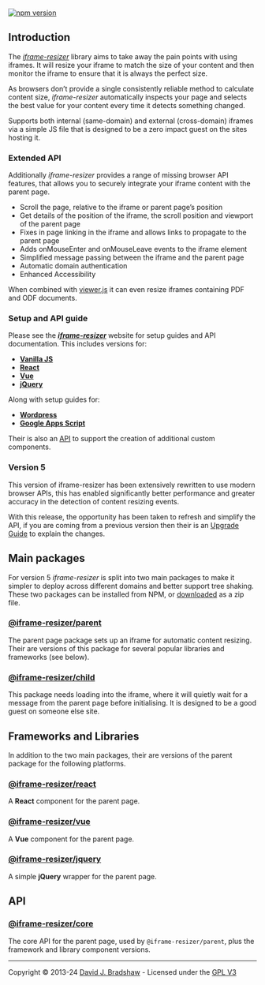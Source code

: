 [<img src="https://iframe-resizer.com/logo-full.svg" alt="" title="" style="margin-bottom: -20px">](https://iframe-resizer.com)

[![npm version](https://badge.fury.io/js/@iframe-resizer%2Fcore.svg)](https://badge.fury.io/js/@iframe-resizer%2Fparent)
 <!--
[![NPM Downloads](https://img.shields.io/npm/dm/iframe-resizer.svg)](https://npm-stat.com/charts.html?package=iframe-resizer&from=2014-12-31)
[![](https://data.jsdelivr.com/v1/package/npm/iframe-resizer/badge?style=rounded)](https://www.jsdelivr.com/package/npm/iframe-resizer) 

-->

## Introduction

The _[iframe-resizer](https://iframe-resizer.com)_ library aims to take away the pain points with using iframes. It will resize your iframe to match the size of your content and then monitor the iframe to ensure that it is always the perfect size.

As browsers don’t provide a single consistently reliable method to calculate content size, _iframe-resizer_ automatically inspects your page and selects the best value for your content every time it detects something changed.

Supports both internal (same-domain) and external (cross-domain) iframes via a simple JS file that is designed to be a zero impact guest on the sites hosting it.

### Extended API

Additionally _iframe-resizer_ provides a range of missing browser API features, that allows you to securely integrate your iframe content with the parent page.

* Scroll the page, relative to the iframe or parent page’s position
* Get details of the position of the iframe, the scroll position and viewport of the parent page
* Fixes in page linking in the iframe and allows links to propagate to the parent page
* Adds onMouseEnter and onMouseLeave events to the iframe element
* Simplified message passing between the iframe and the parent page
* Automatic domain authentication
* Enhanced Accessibility

When combined with [viewer.js](https://viewerjs.org/) it can even resize iframes containing PDF and ODF documents.

### Setup and API guide

Please see the **_[iframe-resizer](https://iframe-resizer.com)_** website for setup guides and API documentation. This includes versions for:

* **[Vanilla JS](https://iframe-resizer.com/setup)**
* **[React](https://iframe-resizer.com/frameworks/react)**
* **[Vue](https://iframe-resizer.com/vue)**
* **[jQuery](https://iframe-resizer.com/frameworks/jquery)**

Along with setup guides for:
  
* **[Wordpress](https://iframe-resizer.com/guides/wordpress/)**
* **[Google Apps Script](https://iframe-resizer.com/guides/google_apps_script)**

Their is also an [API](https://iframe-resizer.com/frameworks/api/) to support the creation of additional custom components.

### Version 5

This version of iframe-resizer has been extensively rewritten to use modern browser APIs, this has enabled significantly better performance and greater accuracy in the detection of content resizing events.

With this release, the opportunity has been taken to refresh and simplify the API, if you are coming from a previous version then their is an [Upgrade Guide](https://iframe-resizer.com/upgrade) to explain the changes.

## Main packages

For version 5 _iframe-resizer_ is split into two main packages to make it simpler to deploy across different domains and better support tree shaking. These two packages can be installed from NPM, or [downloaded](https://github.com/davidjbradshaw/iframe-resizer/raw/master/iframe-resizer.zip) as a zip file.

### [@iframe-resizer/parent](https://www.npmjs.com/package/@iframe-resizer/parent)

The parent page package sets up an iframe for automatic content resizing. Their are versions of this package for several popular libraries and frameworks (see below).

### [@iframe-resizer/child](https://www.npmjs.com/package/@iframe-resizer/child)

This package needs loading into the iframe, where it will quietly wait for a message from the parent page before initialising. It is designed to be a good guest on someone else site.


## Frameworks and Libraries

In addition to the two main packages, their are versions of the parent package for the following platforms.

### [@iframe-resizer/react](https://www.npmjs.com/package/@iframe-resizer/react)

A **React** component for the parent page.

### [@iframe-resizer/vue](https://www.npmjs.com/package/@iframe-resizer/vue)

A **Vue** component for the parent page.

### [@iframe-resizer/jquery](https://www.npmjs.com/package/@iframe-resizer/jquery)

A simple **jQuery** wrapper for the parent page.


## API

### [@iframe-resizer/core](https://www.npmjs.com/package/@iframe-resizer/core)

The core API for the parent page, used by `@iframe-resizer/parent`, plus the framework and library component versions.

---
Copyright &copy; 2013-24 [David J. Bradshaw](https://github.com/davidjbradshaw) - Licensed under the [GPL V3](LICENSE)

